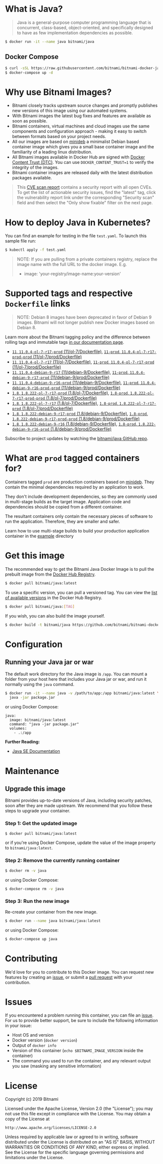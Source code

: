 # What is Java?

> Java is a general-purpose computer programming language that is concurrent, class-based, object-oriented, and specifically designed to have as few implementation dependencies as possible.

```bash
$ docker run -it --name java bitnami/java
```

## Docker Compose

```bash
$ curl -sSL https://raw.githubusercontent.com/bitnami/bitnami-docker-java/master/docker-compose.yml > docker-compose.yml
$ docker-compose up -d
```

# Why use Bitnami Images?

* Bitnami closely tracks upstream source changes and promptly publishes new versions of this image using our automated systems.
* With Bitnami images the latest bug fixes and features are available as soon as possible.
* Bitnami containers, virtual machines and cloud images use the same components and configuration approach - making it easy to switch between formats based on your project needs.
* All our images are based on [minideb](https://github.com/bitnami/minideb) a minimalist Debian based container image which gives you a small base container image and the familiarity of a leading linux distribution.
* All Bitnami images available in Docker Hub are signed with [Docker Content Trust (DTC)](https://docs.docker.com/engine/security/trust/content_trust/). You can use `DOCKER_CONTENT_TRUST=1` to verify the integrity of the images.
* Bitnami container images are released daily with the latest distribution packages available.


> This [CVE scan report](https://quay.io/repository/bitnami/java?tab=tags) contains a security report with all open CVEs. To get the list of actionable security issues, find the "latest" tag, click the vulnerability report link under the corresponding "Security scan" field and then select the "Only show fixable" filter on the next page.

# How to deploy Java in Kubernetes?

You can find an example for testing in the file `test.yaml`. To launch this sample file run:

```bash
$ kubectl apply -f test.yaml
```

> NOTE: If you are pulling from a private containers registry, replace the image name with the full URL to the docker image. E.g.
>
> - image: 'your-registry/image-name:your-version'

# Supported tags and respective `Dockerfile` links

> NOTE: Debian 8 images have been deprecated in favor of Debian 9 images. Bitnami will not longer publish new Docker images based on Debian 8.

Learn more about the Bitnami tagging policy and the difference between rolling tags and immutable tags [in our documentation page](https://docs.bitnami.com/containers/how-to/understand-rolling-tags-containers/).


- [`11`, `11.0.4-ol-7-r17-prod` (11/ol-7/Dockerfile)](https://github.com/bitnami/bitnami-docker-java/blob/11.0.4-ol-7-r17-prod/11/ol-7/Dockerfile), [`11-prod`, `11.0.4-ol-7-r17-prod-prod` (11/ol-7/prod/Dockerfile)](https://github.com/bitnami/bitnami-docker-java/blob/11.0.4-ol-7-r17-prod/11/ol-7/prod/Dockerfile)
- [`11`, `11.0.4-ol-7-r17` (11/ol-7/Dockerfile)](https://github.com/bitnami/bitnami-docker-java/blob/11.0.4-ol-7-r17/11/ol-7/Dockerfile), [`11-prod`, `11.0.4-ol-7-r17-prod` (11/ol-7/prod/Dockerfile)](https://github.com/bitnami/bitnami-docker-java/blob/11.0.4-ol-7-r17/11/ol-7/prod/Dockerfile)
- [`11`, `11.0.4-debian-9-r17` (11/debian-9/Dockerfile)](https://github.com/bitnami/bitnami-docker-java/blob/11.0.4-debian-9-r17/11/debian-9/Dockerfile), [`11-prod`, `11.0.4-debian-9-r17-prod` (11/debian-9/prod/Dockerfile)](https://github.com/bitnami/bitnami-docker-java/blob/11.0.4-debian-9-r17/11/debian-9/prod/Dockerfile)
- [`11`, `11.0.4-debian-9-r16-prod` (11/debian-9/Dockerfile)](https://github.com/bitnami/bitnami-docker-java/blob/11.0.4-debian-9-r16-prod/11/debian-9/Dockerfile), [`11-prod`, `11.0.4-debian-9-r16-prod-prod` (11/debian-9/prod/Dockerfile)](https://github.com/bitnami/bitnami-docker-java/blob/11.0.4-debian-9-r16-prod/11/debian-9/prod/Dockerfile)
- [`1.8`, `1.8.222-ol-7-r17-prod` (1.8/ol-7/Dockerfile)](https://github.com/bitnami/bitnami-docker-java/blob/1.8.222-ol-7-r17-prod/1.8/ol-7/Dockerfile), [`1.8-prod`, `1.8.222-ol-7-r17-prod-prod` (1.8/ol-7/prod/Dockerfile)](https://github.com/bitnami/bitnami-docker-java/blob/1.8.222-ol-7-r17-prod/1.8/ol-7/prod/Dockerfile)
- [`1.8`, `1.8.222-ol-7-r17` (1.8/ol-7/Dockerfile)](https://github.com/bitnami/bitnami-docker-java/blob/1.8.222-ol-7-r17/1.8/ol-7/Dockerfile), [`1.8-prod`, `1.8.222-ol-7-r17-prod` (1.8/ol-7/prod/Dockerfile)](https://github.com/bitnami/bitnami-docker-java/blob/1.8.222-ol-7-r17/1.8/ol-7/prod/Dockerfile)
- [`1.8`, `1.8.222-debian-9-r17-prod` (1.8/debian-9/Dockerfile)](https://github.com/bitnami/bitnami-docker-java/blob/1.8.222-debian-9-r17-prod/1.8/debian-9/Dockerfile), [`1.8-prod`, `1.8.222-debian-9-r17-prod-prod` (1.8/debian-9/prod/Dockerfile)](https://github.com/bitnami/bitnami-docker-java/blob/1.8.222-debian-9-r17-prod/1.8/debian-9/prod/Dockerfile)
- [`1.8`, `1.8.222-debian-9-r16` (1.8/debian-9/Dockerfile)](https://github.com/bitnami/bitnami-docker-java/blob/1.8.222-debian-9-r16/1.8/debian-9/Dockerfile), [`1.8-prod`, `1.8.222-debian-9-r16-prod` (1.8/debian-9/prod/Dockerfile)](https://github.com/bitnami/bitnami-docker-java/blob/1.8.222-debian-9-r16/1.8/debian-9/prod/Dockerfile)

Subscribe to project updates by watching the [bitnami/java GitHub repo](https://github.com/bitnami/bitnami-docker-java).

# What are `prod` tagged containers for?

Containers tagged `prod` are production containers based on [minideb](https://github.com/bitnami/minideb). They contain the minimal dependencies required by an application to work.

They don't include development dependencies, so they are commonly used in multi-stage builds as the target image. Application code and dependencies should be copied from a different container.

The resultant containers only contain the necessary pieces of software to run the application. Therefore, they are smaller and safer.

Learn how to use multi-stage builds to build your production application container in the [example](/example) directory

# Get this image

The recommended way to get the Bitnami Java Docker Image is to pull the prebuilt image from the [Docker Hub Registry](https://hub.docker.com/r/bitnami/java).

```bash
$ docker pull bitnami/java:latest
```

To use a specific version, you can pull a versioned tag. You can view the [list of available versions](https://hub.docker.com/r/bitnami/java/tags/) in the Docker Hub Registry.

```bash
$ docker pull bitnami/java:[TAG]
```

If you wish, you can also build the image yourself.

```bash
$ docker build -t bitnami/java https://github.com/bitnami/bitnami-docker-java.git
```

# Configuration

## Running your Java jar or war

The default work directory for the Java image is `/app`. You can mount a folder from your host here that includes your Java jar or war, and run it normally using the `java` command.

```bash
$ docker run -it --name java -v /path/to/app:/app bitnami/java:latest \
  java -jar package.jar
```

or using Docker Compose:

```
java:
  image: bitnami/java:latest
  command: "java -jar package.jar"
  volumes:
    - .:/app
```

**Further Reading:**

  - [Java SE Documentation](https://docs.oracle.com/javase/8/docs/api/)

# Maintenance

## Upgrade this image

Bitnami provides up-to-date versions of Java, including security patches, soon after they are made upstream. We recommend that you follow these steps to upgrade your container.

### Step 1: Get the updated image

```bash
$ docker pull bitnami/java:latest
```

or if you're using Docker Compose, update the value of the image property to `bitnami/java:latest`.

### Step 2: Remove the currently running container

```bash
$ docker rm -v java
```

or using Docker Compose:

```bash
$ docker-compose rm -v java
```

### Step 3: Run the new image

Re-create your container from the new image.

```bash
$ docker run --name java bitnami/java:latest
```

or using Docker Compose:

```bash
$ docker-compose up java
```

# Contributing

We'd love for you to contribute to this Docker image. You can request new features by creating an [issue](https://github.com/bitnami/bitnami-docker-java/issues), or submit a [pull request](https://github.com/bitnami/bitnami-docker-java/pulls) with your contribution.

# Issues

If you encountered a problem running this container, you can file an [issue](https://github.com/bitnami/bitnami-docker-java/issues). For us to provide better support, be sure to include the following information in your issue:

- Host OS and version
- Docker version (`docker version`)
- Output of `docker info`
- Version of this container (`echo $BITNAMI_IMAGE_VERSION` inside the container)
- The command you used to run the container, and any relevant output you saw (masking any sensitive
information)

# License

Copyright (c) 2019 Bitnami

Licensed under the Apache License, Version 2.0 (the "License");
you may not use this file except in compliance with the License.
You may obtain a copy of the License at

    http://www.apache.org/licenses/LICENSE-2.0

Unless required by applicable law or agreed to in writing, software
distributed under the License is distributed on an "AS IS" BASIS,
WITHOUT WARRANTIES OR CONDITIONS OF ANY KIND, either express or implied.
See the License for the specific language governing permissions and
limitations under the License.

